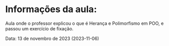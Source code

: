 # Informações da aula:
Aula onde o professor explicou o que é Herança e Polimorfismo em POO, e passou um exercício de fixação.

<p>Data: 13 de novembro de 2023 (2023-11-06)<p> 
